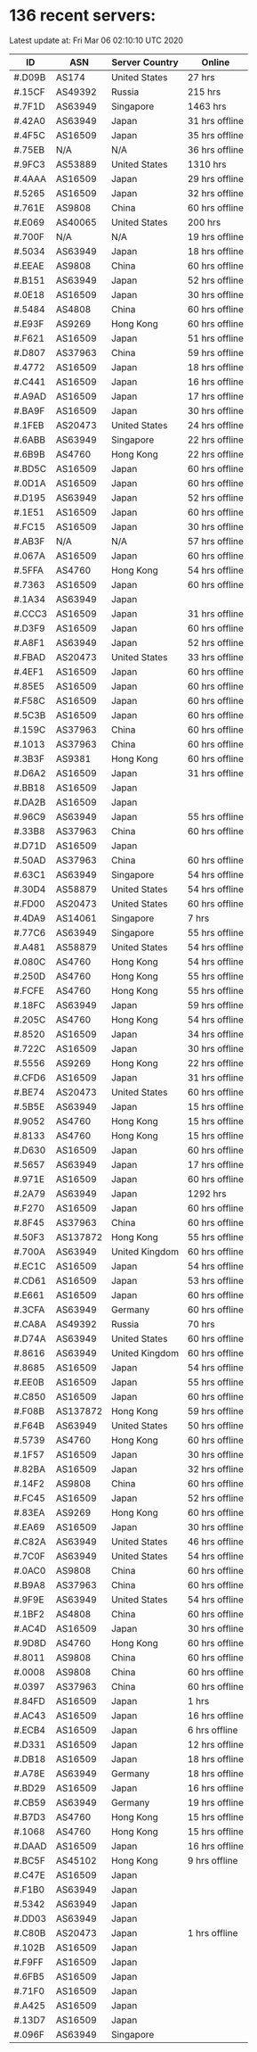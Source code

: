 # 136 recent servers:

Latest update at: Fri Mar 06 02:10:10 UTC 2020

| ID | ASN | Server Country | Online |
| -- | --- | -------------- | ------ |
| #.D09B | AS174 | United States | 27 hrs |
| #.15CF | AS49392 | Russia | 215 hrs |
| #.7F1D | AS63949 | Singapore | 1463 hrs |
| #.42A0 | AS63949 | Japan | 31 hrs offline |
| #.4F5C | AS16509 | Japan | 35 hrs offline |
| #.75EB | N/A | N/A | 36 hrs offline |
| #.9FC3 | AS53889 | United States | 1310 hrs |
| #.4AAA | AS16509 | Japan | 29 hrs offline |
| #.5265 | AS16509 | Japan | 32 hrs offline |
| #.761E | AS9808 | China | 60 hrs offline |
| #.E069 | AS40065 | United States | 200 hrs |
| #.700F | N/A | N/A | 19 hrs offline |
| #.5034 | AS63949 | Japan | 18 hrs offline |
| #.EEAE | AS9808 | China | 60 hrs offline |
| #.B151 | AS63949 | Japan | 52 hrs offline |
| #.0E18 | AS16509 | Japan | 30 hrs offline |
| #.5484 | AS4808 | China | 60 hrs offline |
| #.E93F | AS9269 | Hong Kong | 60 hrs offline |
| #.F621 | AS16509 | Japan | 51 hrs offline |
| #.D807 | AS37963 | China | 59 hrs offline |
| #.4772 | AS16509 | Japan | 18 hrs offline |
| #.C441 | AS16509 | Japan | 16 hrs offline |
| #.A9AD | AS16509 | Japan | 17 hrs offline |
| #.BA9F | AS16509 | Japan | 30 hrs offline |
| #.1FEB | AS20473 | United States | 24 hrs offline |
| #.6ABB | AS63949 | Singapore | 22 hrs offline |
| #.6B9B | AS4760 | Hong Kong | 22 hrs offline |
| #.BD5C | AS16509 | Japan | 60 hrs offline |
| #.0D1A | AS16509 | Japan | 60 hrs offline |
| #.D195 | AS63949 | Japan | 52 hrs offline |
| #.1E51 | AS16509 | Japan | 60 hrs offline |
| #.FC15 | AS16509 | Japan | 30 hrs offline |
| #.AB3F | N/A | N/A | 57 hrs offline |
| #.067A | AS16509 | Japan | 60 hrs offline |
| #.5FFA | AS4760 | Hong Kong | 54 hrs offline |
| #.7363 | AS16509 | Japan | 60 hrs offline |
| #.1A34 | AS63949 | Japan | |
| #.CCC3 | AS16509 | Japan | 31 hrs offline |
| #.D3F9 | AS16509 | Japan | 60 hrs offline |
| #.A8F1 | AS63949 | Japan | 52 hrs offline |
| #.FBAD | AS20473 | United States | 33 hrs offline |
| #.4EF1 | AS16509 | Japan | 60 hrs offline |
| #.85E5 | AS16509 | Japan | 60 hrs offline |
| #.F58C | AS16509 | Japan | 60 hrs offline |
| #.5C3B | AS16509 | Japan | 60 hrs offline |
| #.159C | AS37963 | China | 60 hrs offline |
| #.1013 | AS37963 | China | 60 hrs offline |
| #.3B3F | AS9381 | Hong Kong | 60 hrs offline |
| #.D6A2 | AS16509 | Japan | 31 hrs offline |
| #.BB18 | AS16509 | Japan | |
| #.DA2B | AS16509 | Japan | |
| #.96C9 | AS63949 | Japan | 55 hrs offline |
| #.33B8 | AS37963 | China | 60 hrs offline |
| #.D71D | AS16509 | Japan | |
| #.50AD | AS37963 | China | 60 hrs offline |
| #.63C1 | AS63949 | Singapore | 54 hrs offline |
| #.30D4 | AS58879 | United States | 54 hrs offline |
| #.FD00 | AS20473 | United States | 60 hrs offline |
| #.4DA9 | AS14061 | Singapore | 7 hrs |
| #.77C6 | AS63949 | Singapore | 55 hrs offline |
| #.A481 | AS58879 | United States | 54 hrs offline |
| #.080C | AS4760 | Hong Kong | 54 hrs offline |
| #.250D | AS4760 | Hong Kong | 55 hrs offline |
| #.FCFE | AS4760 | Hong Kong | 55 hrs offline |
| #.18FC | AS63949 | Japan | 59 hrs offline |
| #.205C | AS4760 | Hong Kong | 54 hrs offline |
| #.8520 | AS16509 | Japan | 34 hrs offline |
| #.722C | AS16509 | Japan | 30 hrs offline |
| #.5556 | AS9269 | Hong Kong | 22 hrs offline |
| #.CFD6 | AS16509 | Japan | 31 hrs offline |
| #.BE74 | AS20473 | United States | 60 hrs offline |
| #.5B5E | AS63949 | Japan | 15 hrs offline |
| #.9052 | AS4760 | Hong Kong | 15 hrs offline |
| #.8133 | AS4760 | Hong Kong | 15 hrs offline |
| #.D630 | AS16509 | Japan | 60 hrs offline |
| #.5657 | AS63949 | Japan | 17 hrs offline |
| #.971E | AS16509 | Japan | 60 hrs offline |
| #.2A79 | AS63949 | Japan | 1292 hrs |
| #.F270 | AS16509 | Japan | 60 hrs offline |
| #.8F45 | AS37963 | China | 60 hrs offline |
| #.50F3 | AS137872 | Hong Kong | 55 hrs offline |
| #.700A | AS63949 | United Kingdom | 60 hrs offline |
| #.EC1C | AS16509 | Japan | 54 hrs offline |
| #.CD61 | AS16509 | Japan | 53 hrs offline |
| #.E661 | AS16509 | Japan | 60 hrs offline |
| #.3CFA | AS63949 | Germany | 60 hrs offline |
| #.CA8A | AS49392 | Russia | 70 hrs |
| #.D74A | AS63949 | United States | 60 hrs offline |
| #.8616 | AS63949 | United Kingdom | 60 hrs offline |
| #.8685 | AS16509 | Japan | 54 hrs offline |
| #.EE0B | AS16509 | Japan | 55 hrs offline |
| #.C850 | AS16509 | Japan | 60 hrs offline |
| #.F08B | AS137872 | Hong Kong | 59 hrs offline |
| #.F64B | AS63949 | United States | 50 hrs offline |
| #.5739 | AS4760 | Hong Kong | 60 hrs offline |
| #.1F57 | AS16509 | Japan | 30 hrs offline |
| #.82BA | AS16509 | Japan | 32 hrs offline |
| #.14F2 | AS9808 | China | 60 hrs offline |
| #.FC45 | AS16509 | Japan | 52 hrs offline |
| #.83EA | AS9269 | Hong Kong | 60 hrs offline |
| #.EA69 | AS16509 | Japan | 30 hrs offline |
| #.C82A | AS63949 | United States | 46 hrs offline |
| #.7C0F | AS63949 | United States | 54 hrs offline |
| #.0AC0 | AS9808 | China | 60 hrs offline |
| #.B9A8 | AS37963 | China | 60 hrs offline |
| #.9F9E | AS63949 | United States | 54 hrs offline |
| #.1BF2 | AS4808 | China | 60 hrs offline |
| #.AC4D | AS16509 | Japan | 30 hrs offline |
| #.9D8D | AS4760 | Hong Kong | 60 hrs offline |
| #.8011 | AS9808 | China | 60 hrs offline |
| #.0008 | AS9808 | China | 60 hrs offline |
| #.0397 | AS37963 | China | 60 hrs offline |
| #.84FD | AS16509 | Japan | 1 hrs |
| #.AC43 | AS16509 | Japan | 16 hrs offline |
| #.ECB4 | AS16509 | Japan | 6 hrs offline |
| #.D331 | AS16509 | Japan | 12 hrs offline |
| #.DB18 | AS16509 | Japan | 18 hrs offline |
| #.A78E | AS63949 | Germany | 18 hrs offline |
| #.BD29 | AS16509 | Japan | 16 hrs offline |
| #.CB59 | AS63949 | Germany | 19 hrs offline |
| #.B7D3 | AS4760 | Hong Kong | 15 hrs offline |
| #.1068 | AS4760 | Hong Kong | 15 hrs offline |
| #.DAAD | AS16509 | Japan | 16 hrs offline |
| #.BC5F | AS45102 | Hong Kong | 9 hrs offline |
| #.C47E | AS16509 | Japan | |
| #.F1B0 | AS63949 | Japan | |
| #.5342 | AS63949 | Japan | |
| #.DD03 | AS63949 | Japan | |
| #.C80B | AS20473 | Japan | 1 hrs offline |
| #.102B | AS16509 | Japan | |
| #.F9FF | AS16509 | Japan | |
| #.6FB5 | AS16509 | Japan | |
| #.71F0 | AS16509 | Japan | |
| #.A425 | AS16509 | Japan | |
| #.13D7 | AS16509 | Japan | |
| #.096F | AS63949 | Singapore | |

